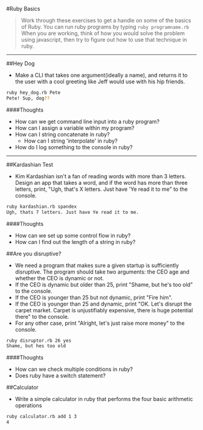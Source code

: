 #Ruby Basics

> Work through these exercises to get a handle on some of the basics of Ruby. You can run ruby programs by typing `ruby programname.rb`
> When you are working, think of how you would solve the problem using javascript, then try to figure out how to use that technique in ruby.

---
##Hey Dog
- Make a CLI that takes one argument(ideally a name), and returns it to the user with a cool greeting like Jeff would use with his hip friends.

```bash
ruby hey_dog.rb Pete
Pete! Sup, dog??
```

####Thoughts
  - How can we get command line input into a ruby program?
  - How can I assign a variable within my program?
  - How can I string concatenate in ruby?
    - How can I string 'interpolate' in ruby?
  - How do I log something to the console in ruby?
---


##Kardashian Test
- Kim Kardashian isn't a fan of reading words with more than 3 letters. Design an app that takes a word, and if the word has more than three letters, print, "Ugh, that's X letters. Just have 'Ye read it to me" to the console.

```bash
ruby kardashian.rb spandex
Ugh, thats 7 letters. Just have Ye read it to me.
```
####Thoughts

- How can we set up some control flow in ruby?
- How can I find out the length of a string in ruby?


##Are you disruptive?

- We need a program that makes sure a given startup is sufficiently disruptive. The program should take two arguments: the CEO age and whether the CEO is dynamic or not.
- If the CEO is dynamic but older than 25, print "Shame, but he's too old" to the console.
- If the CEO is younger than 25 but not dynamic, print "Fire him".
- If the CEO is younger than 25 and dynamic, print "OK. Let's disrupt the carpet market. Carpet is unjustifiably expensive, there is huge potential there" to the console.
- For any other case, print "Alright, let's just raise more money" to the console.

```bash
ruby disruptor.rb 26 yes
Shame, but hes too old
```
####Thoughts

- How can we check multiple conditions in ruby?
- Does ruby have a switch statement?

##Calculator
- Write a simple calculator in ruby that performs the four basic arithmetic operations

```bash
ruby calculator.rb add 1 3
4
```
